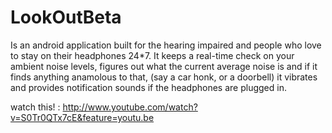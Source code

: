 LookOutBeta
===========

Is an android application built for the hearing impaired and people who love to stay on their headphones 24*7.
It keeps a real-time check on your ambient noise levels, figures out what the current average noise is and if it finds anything
anamolous to that, (say a car honk, or a doorbell) it vibrates and provides notification sounds if the headphones are plugged in.

watch this! : http://www.youtube.com/watch?v=S0Tr0QTx7cE&feature=youtu.be
